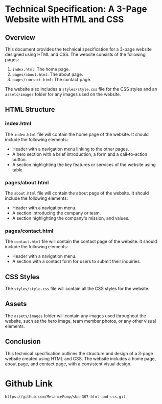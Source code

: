 # Technical Specification: A 3-Page Website with HTML and CSS

## Overview
This document provides the technical specification for a 3-page website designed using HTML and CSS. The website consists of the following pages:

1. `index.html`: The home page.
2. `pages/about.html`: The about page.
3. `pages/contact.html`: The contact page.

The website also includes a `styles/style.css` file for the CSS styles and an `assets/images` folder for any images used on the website.

## HTML Structure

### index.html
The `index.html` file will contain the home page of the website. It should include the following elements:

- Header with a navigation menu linking to the other pages.
- A hero section with a brief introduction, a form and a call-to-action button.
- A section highlighting the key features or services of the website using table.

### pages/about.html
The `about.html` file will contain the about page of the website. It should include the following elements:

- Header with a navigation menu.
- A section introducing the company or team.
- A section highlighting the company's mission, and values.

### pages/contact.html
The `contact.html` file will contain the contact page of the website. It should include the following elements:

- Header with a navigation menu.
- A section with a contact form for users to submit their inquiries.

## CSS Styles
The `styles/style.css` file will contain all the CSS styles for the website. 

## Assets
The `assets/images` folder will contain any images used throughout the website, such as the hero image, team member photos, or any other visual elements.

## Conclusion
This technical specification outlines the structure and design of a 3-page website created using HTML and CSS. The website includes a home page, about page, and contact page, with a consistent visual design.


# Github Link
`https://github.com/MelaniePump/sba-307-html-and-css.git`